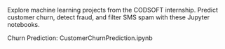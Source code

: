 Explore machine learning projects from the CODSOFT internship. Predict customer churn, detect fraud, and filter SMS spam with these Jupyter notebooks.

Churn Prediction: CustomerChurnPrediction.ipynb
